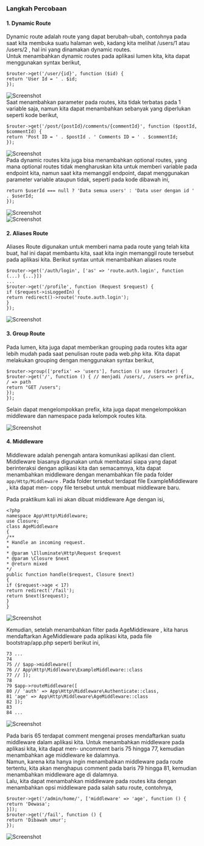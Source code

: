 ### Langkah Percobaan
#### 1. Dynamic Route
Dynamic route adalah route yang dapat berubah-ubah, contohnya pada saat kita membuka
suatu halaman web, kadang kita melihat /users/1 atau /users/2 , hal ini yang dinamakan
dynamic routes. <br>
Untuk menambahkan dynamic routes pada aplikasi lumen kita, kita dapat menggunakan
syntax berikut,
```
$router->get('/user/{id}', function ($id) {
return 'User Id = ' . $id;
});
```
![Screenshot](../Screenshot5/1.png) <br>
Saat menambahkan parameter pada routes, kita tidak terbatas pada 1 variable saja, namun
kita dapat menambahkan sebanyak yang diperlukan seperti kode berikut,
```
$router->get('/post/{postId}/comments/{commentId}', function ($postId, $commentId) {
return 'Post ID = ' . $postId . ' Comments ID = ' . $commentId;
});
```
![Screenshot](../Screenshot5/2.png) <br>
Pada dynamic routes kita juga bisa menambahkan optional routes, yang mana optional
routes tidak mengharuskan kita untuk memberi variable pada endpoint kita, namun saat kita
memanggil endpoint, dapat menggunakan parameter variable ataupun tidak, seperti pada
kode dibawah ini,

```$router->get('/users[/{userId}]', function ($userId = null) {
return $userId === null ? 'Data semua users' : 'Data user dengan id ' . $userId;
});
```
![Screenshot](../Screenshot5/3.png) <br>
![Screenshot](../Screenshot5/7.png) <br>
#### 2. Aliases Route
Aliases Route digunakan untuk memberi nama pada route yang telah kita buat, hal ini dapat
membantu kita, saat kita ingin memanggil route tersebut pada aplikasi kita. Berikut syntax
untuk menambahkan aliases route

```
$router->get('/auth/login', ['as' => 'route.auth.login', function (...) {...}])
...
$router->get('/profile', function (Request $request) {
if ($request->isLoggedIn) {
return redirect()->route('route.auth.login');
}
});
```
![Screenshot](../Screenshot5/4.png) <br>

#### 3. Group Route
Pada lumen, kita juga dapat memberikan grouping pada routes kita agar lebih mudah pada
saat penulisan route pada web.php kita. Kita dapat melakukan grouping dengan
menggunakan syntax berikut,

```
$router->group(['prefix' => 'users'], function () use ($router) {
$router->get('/', function () { // menjadi /users/, /users => prefix, / => path
return "GET /users";
});
});
```

Selain dapat mengelompokkan prefix, kita juga dapat mengelompokkan middleware dan
namespace pada kelompok routes kita. <br>

![Screenshot](../Screenshot5/6.png) <br>

#### 4. Middleware
Middleware adalah penengah antara komunikasi aplikasi dan client. Middleware biasanya
digunakan untuk membatasi siapa yang dapat berinteraksi dengan aplikasi kita dan
semacamnya, kita dapat menambahkan middleware dengan menambahkan file pada folder
`app/Http/Middleware` . Pada folder tersebut terdapat file ExampleMiddleware , kita dapat men-
copy file tersebut untuk membuat middleware baru.

Pada praktikum kali ini akan dibuat middleware Age dengan isi,

```
<?php
namespace App\Http\Middleware;
use Closure;
class AgeMiddleware
{
/**
* Handle an incoming request.
*
* @param \Illuminate\Http\Request $request
* @param \Closure $next
* @return mixed
*/
public function handle($request, Closure $next)
{
if ($request->age < 17)
return redirect('/fail');
return $next($request);
}
}
```

![Screenshot](../Screenshot5/8.png) <br>

Kemudian, setelah menambahkan filter pada AgeMiddleware , kita harus mendaftarkan
AgeMiddleware pada aplikasi kita, pada file bootstrap/app.php seperti berikut ini,

```
73 ...
74
75 // $app->middleware([
76 // App\Http\Middleware\ExampleMiddleware::class
77 // ]);
78
79 $app->routeMiddleware([
80 // 'auth' => App\Http\Middleware\Authenticate::class,
81 'age' => App\Http\Middleware\AgeMiddleware::class
82 ]);
83
84 ...
```
![Screenshot](../Screenshot5/9.png) <br>

Pada baris 65 terdapat comment mengenai proses mendaftarkan suatu middleware dalam
aplikasi kita. Untuk menambahkan middleware pada aplikasi kita, kita dapat men-
uncomment baris 75 hingga 77, kemudian menambahkan age middleware ke dalamnya.
<br>
Namun, karena kita hanya ingin menambahkan middleware pada route tertentu, kita akan
menghapus comment pada baris 79 hingga 81, kemudian menambahkan middleware age di
dalamnya.
<br>
Lalu, kita dapat menambahkan middleware pada routes kita dengan menambahkan opsi
middleware pada salah satu route, contohnya,
```
$router->get('/admin/home/', ['middleware' => 'age', function () {
return 'Dewasa';
}]);
$router->get('/fail', function () {
return 'Dibawah umur';
});
```
![Screenshot](../Screenshot5/10.png) <br>